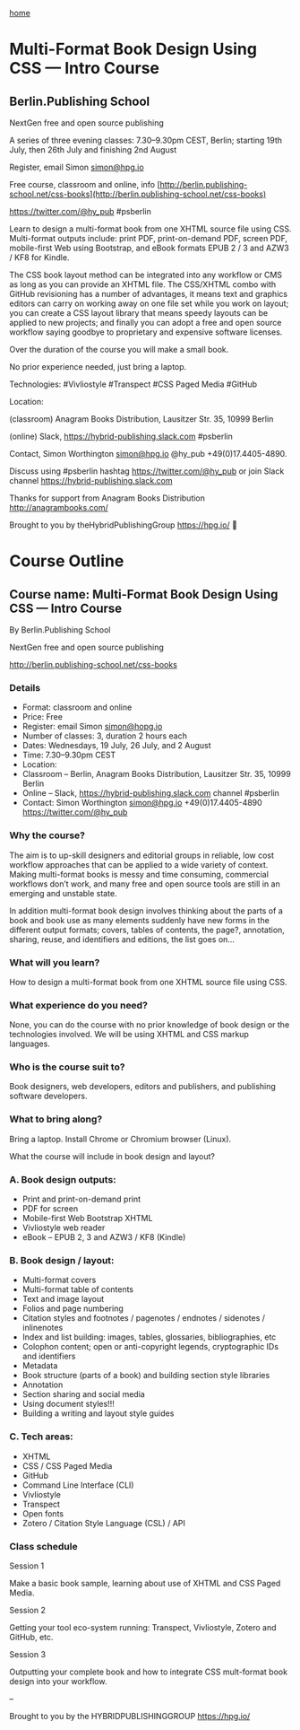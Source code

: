 [home](http://berlin.publishing-school.net)

# Multi-Format Book Design Using CSS — Intro Course

## Berlin.Publishing School

NextGen free and open source publishing

A series of three evening classes: 7.30–9.30pm CEST, Berlin; starting 19th July, then 26th July and finishing 2nd August

Register, email Simon [simon@hpg.io](simon@hpg.io)

Free course, classroom and online, info [http://berlin.publishing-school.net/css-books](http://berlin.publishing-school.net/css-books)

https://twitter.com/@hy_pub #psberlin

Learn to design a multi-format book from one XHTML source file using CSS. Multi-format outputs include: print PDF, print-on-demand PDF, screen PDF, mobile-first Web using Bootstrap, and eBook formats EPUB 2 / 3 and AZW3 / KF8 for Kindle.

The CSS book layout method can be integrated into any workflow or CMS as long as you can provide an XHTML file. The CSS/XHTML combo with GitHub revisioning has a number of advantages, it means text and graphics editors can carry on working away on one file set while you work on layout; you can create a CSS layout library that means speedy layouts can be applied to new projects; and finally you can adopt a free and open source workflow saying goodbye to proprietary and expensive software licenses.

Over the duration of the course you will make a small book.

No prior experience needed, just bring a laptop.

Technologies: #Vivliostyle #Transpect #CSS Paged Media #GitHub

Location:

(classroom) Anagram Books Distribution, Lausitzer Str. 35, 10999 Berlin

(online) Slack, https://hybrid-publishing.slack.com #psberlin

Contact, Simon Worthington simon@hpg.io @hy_pub +49(0)17.4405-4890.

Discuss using #psberlin hashtag https://twitter.com/@hy_pub or join Slack channel https://hybrid-publishing.slack.com

Thanks for support from Anagram Books Distribution http://anagrambooks.com/

Brought to you by theHybridPublishingGroup https://hpg.io/ 

# Course Outline

## Course name: Multi-Format Book Design Using CSS — Intro Course

By Berlin.Publishing School

NextGen free and open source publishing

http://berlin.publishing-school.net/css-books

### Details

* Format: classroom and online
* Price: Free
* Register: email Simon simon@hopg.io 
* Number of classes: 3, duration 2 hours each
* Dates: Wednesdays, 19 July, 26 July, and 2 August
* Time: 7.30–9.30pm CEST
* Location: 
* Classroom – Berlin, Anagram Books Distribution, Lausitzer Str. 35, 10999 Berlin
* Online – Slack, https://hybrid-publishing.slack.com channel #psberlin
* Contact: Simon Worthington simon@hpg.io +49(0)17.4405-4890 https://twitter.com/@hy_pub

### Why the course?

The aim is to up-skill designers and editorial groups in reliable, low cost workflow approaches that can be applied to a wide variety of context. Making multi-format books is messy and time consuming, commercial workflows don’t work, and many free and open source tools are still in an emerging and unstable state.

In addition multi-format book design involves thinking about the parts of a book and book use as many elements suddenly have new forms in the different output formats; covers, tables of contents, the page?, annotation, sharing, reuse, and identifiers and editions, the list goes on…

### What will you learn?

How to design a multi-format book from one XHTML source file using CSS.

### What experience do you need?

None, you can do the course with no prior knowledge of book design or the technologies involved. We will be using XHTML and CSS markup languages.

### Who is the course suit to?

Book designers, web developers, editors and publishers, and publishing software developers.

### What to bring along?

Bring a laptop. Install Chrome or Chromium browser (Linux).

What the course will include in book design and layout?

### A. Book design outputs:

* Print and print-on-demand print
* PDF for screen
* Mobile-first Web Bootstrap XHTML
* Vivliostyle web reader
* eBook – EPUB 2, 3 and AZW3 / KF8 (Kindle)

### B. Book design / layout:

* Multi-format covers
* Multi-format table of contents
* Text and image layout
* Folios and page numbering
* Citation styles and footnotes / pagenotes / endnotes / sidenotes / inlinenotes
* Index and list building: images, tables, glossaries, bibliographies, etc
* Colophon content; open or anti-copyright legends, cryptographic IDs and identifiers
* Metadata
* Book structure (parts of a book) and building section style libraries
* Annotation
* Section sharing and social media
* Using document styles!!!
* Building a writing and layout style guides

### C. Tech areas:

* XHTML
* CSS / CSS Paged Media
* GitHub
* Command Line Interface (CLI)
* Vivliostyle
* Transpect
* Open fonts
* Zotero / Citation Style Language (CSL) / API

### Class schedule

Session 1

Make a basic book sample, learning about use of XHTML and CSS Paged Media.

Session 2

Getting your tool eco-system running: Transpect, Vivliostyle, Zotero and GitHub, etc.

Session 3

Outputting your complete book and how to integrate CSS mult-format book design into your workflow.

–

Brought to you by the HYBRIDPUBLISHINGGROUP https://hpg.io/

